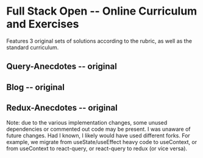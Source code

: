 # Full Stack Open -- Online Curriculum and Exercises

Features 3 original sets of solutions according to the rubric, as well as the standard curriculum. 

## Query-Anecdotes -- original

## Blog -- original

## Redux-Anecdotes -- original


Note: due to the various implementation changes, some unused dependencies or commented out code may be present. I was unaware of future changes. Had I known, I likely would have used different forks. For example, we migrate from useState/useEffect heavy code to useContext, or from useContext to react-query, or react-query to redux (or vice versa). 
